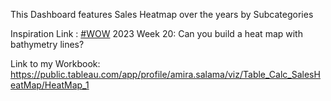 This Dashboard features Sales Heatmap over the years by Subcategories 

Inspiration Link : [#WOW](https://workout-wednesday.com/2023w20tab/) 2023 Week 20: Can you build a heat map with bathymetry lines?

Link to my Workbook:  https://public.tableau.com/app/profile/amira.salama/viz/Table_Calc_SalesHeatMap/HeatMap_1
